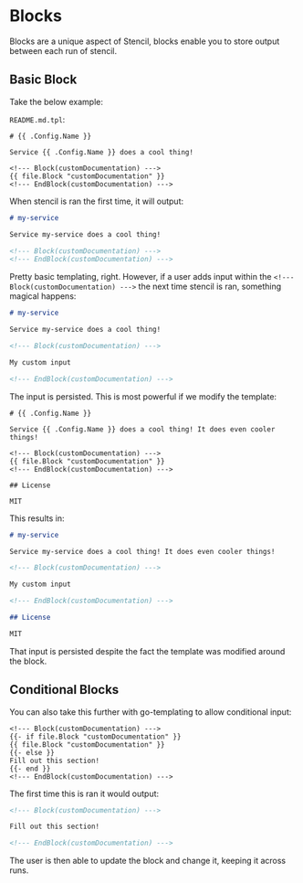 # Blocks

Blocks are a unique aspect of Stencil, blocks enable you to store output between each run of stencil.

## Basic Block

Take the below example:

`README.md.tpl`:

```tpl
# {{ .Config.Name }}

Service {{ .Config.Name }} does a cool thing!

<!--- Block(customDocumentation) --->
{{ file.Block "customDocumentation" }}
<!--- EndBlock(customDocumentation) --->
```

When stencil is ran the first time, it will output:

```md
# my-service

Service my-service does a cool thing!

<!--- Block(customDocumentation) --->
<!--- EndBlock(customDocumentation) --->
```

Pretty basic templating, right. However, if a user adds input within the `<!--- Block(customDocumentation) --->` the next
time stencil is ran, something magical happens:

```md
# my-service

Service my-service does a cool thing!

<!--- Block(customDocumentation) --->

My custom input

<!--- EndBlock(customDocumentation) --->
```

The input is persisted. This is most powerful if we modify the template:

```tpl
# {{ .Config.Name }}

Service {{ .Config.Name }} does a cool thing! It does even cooler things!

<!--- Block(customDocumentation) --->
{{ file.Block "customDocumentation" }}
<!--- EndBlock(customDocumentation) --->

## License

MIT
```

This results in:

```md
# my-service

Service my-service does a cool thing! It does even cooler things!

<!--- Block(customDocumentation) --->

My custom input

<!--- EndBlock(customDocumentation) --->

## License

MIT
```

That input is persisted despite the fact the template was modified around the block.

## Conditional Blocks

You can also take this further with go-templating to allow conditional input:

```tpl
<!--- Block(customDocumentation) --->
{{- if file.Block "customDocumentation" }}
{{ file.Block "customDocumentation" }}
{{- else }}
Fill out this section!
{{- end }}
<!--- EndBlock(customDocumentation) --->
```

The first time this is ran it would output:

```md
<!--- Block(customDocumentation) --->

Fill out this section!

<!--- EndBlock(customDocumentation) --->
```

The user is then able to update the block and change it, keeping it across runs.
